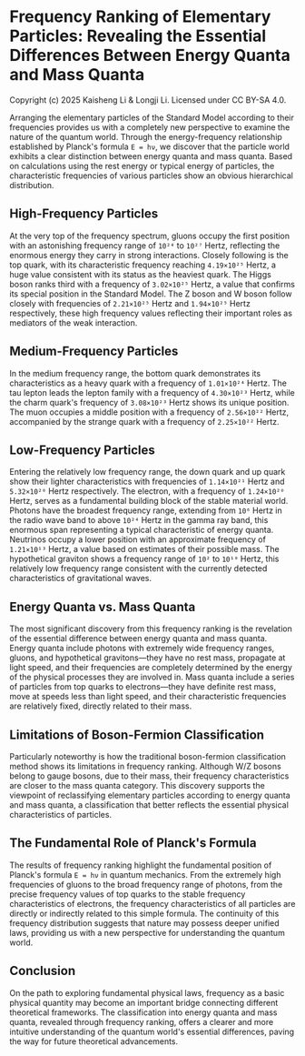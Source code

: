 # Frequency Ranking of Elementary Particles: Revealing the Essential Differences Between Energy Quanta and Mass Quanta

Copyright (c) 2025 Kaisheng Li & Longji Li. Licensed under CC BY-SA 4.0.

Arranging the elementary particles of the Standard Model according to their frequencies provides us with a completely new perspective to examine the nature of the quantum world. Through the energy-frequency relationship established by Planck's formula `E = hν`, we discover that the particle world exhibits a clear distinction between energy quanta and mass quanta. Based on calculations using the rest energy or typical energy of particles, the characteristic frequencies of various particles show an obvious hierarchical distribution.

## High-Frequency Particles

At the very top of the frequency spectrum, gluons occupy the first position with an astonishing frequency range of `10²⁴` to `10²⁷` Hertz, reflecting the enormous energy they carry in strong interactions. Closely following is the top quark, with its characteristic frequency reaching `4.19×10²⁵` Hertz, a huge value consistent with its status as the heaviest quark. The Higgs boson ranks third with a frequency of `3.02×10²⁵` Hertz, a value that confirms its special position in the Standard Model. The Z boson and W boson follow closely with frequencies of `2.21×10²⁵` Hertz and `1.94×10²⁵` Hertz respectively, these high frequency values reflecting their important roles as mediators of the weak interaction.

## Medium-Frequency Particles

In the medium frequency range, the bottom quark demonstrates its characteristics as a heavy quark with a frequency of `1.01×10²⁴` Hertz. The tau lepton leads the lepton family with a frequency of `4.30×10²³` Hertz, while the charm quark's frequency of `3.08×10²³` Hertz shows its unique position. The muon occupies a middle position with a frequency of `2.56×10²²` Hertz, accompanied by the strange quark with a frequency of `2.25×10²²` Hertz.

## Low-Frequency Particles

Entering the relatively low frequency range, the down quark and up quark show their lighter characteristics with frequencies of `1.14×10²¹` Hertz and `5.32×10²⁰` Hertz respectively. The electron, with a frequency of `1.24×10²⁰` Hertz, serves as a fundamental building block of the stable material world. Photons have the broadest frequency range, extending from `10⁶` Hertz in the radio wave band to above `10²⁴` Hertz in the gamma ray band, this enormous span representing a typical characteristic of energy quanta. Neutrinos occupy a lower position with an approximate frequency of `1.21×10¹³` Hertz, a value based on estimates of their possible mass. The hypothetical graviton shows a frequency range of `10²` to `10¹⁰` Hertz, this relatively low frequency range consistent with the currently detected characteristics of gravitational waves.

## Energy Quanta vs. Mass Quanta

The most significant discovery from this frequency ranking is the revelation of the essential difference between energy quanta and mass quanta. Energy quanta include photons with extremely wide frequency ranges, gluons, and hypothetical gravitons—they have no rest mass, propagate at light speed, and their frequencies are completely determined by the energy of the physical processes they are involved in. Mass quanta include a series of particles from top quarks to electrons—they have definite rest mass, move at speeds less than light speed, and their characteristic frequencies are relatively fixed, directly related to their mass.

## Limitations of Boson-Fermion Classification

Particularly noteworthy is how the traditional boson-fermion classification method shows its limitations in frequency ranking. Although W/Z bosons belong to gauge bosons, due to their mass, their frequency characteristics are closer to the mass quanta category. This discovery supports the viewpoint of reclassifying elementary particles according to energy quanta and mass quanta, a classification that better reflects the essential physical characteristics of particles.

## The Fundamental Role of Planck's Formula

The results of frequency ranking highlight the fundamental position of Planck's formula `E = hν` in quantum mechanics. From the extremely high frequencies of gluons to the broad frequency range of photons, from the precise frequency values of top quarks to the stable frequency characteristics of electrons, the frequency characteristics of all particles are directly or indirectly related to this simple formula. The continuity of this frequency distribution suggests that nature may possess deeper unified laws, providing us with a new perspective for understanding the quantum world.

## Conclusion

On the path to exploring fundamental physical laws, frequency as a basic physical quantity may become an important bridge connecting different theoretical frameworks. The classification into energy quanta and mass quanta, revealed through frequency ranking, offers a clearer and more intuitive understanding of the quantum world's essential differences, paving the way for future theoretical advancements.
